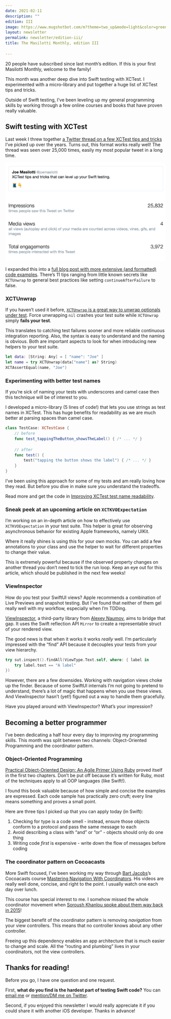 ```yaml
---
date: 2021-02-11
description: ""
edition: III
image: https://www.mugshotbot.com/m?theme=two_up&mode=light&color=green&pattern=diagonal_lines&image=d33ff6b7&url=https://masilotti.com/newsletter/edition-iii/
layout: newsletter
permalink: newsletter/edition-iii/
title: The Masilotti Monthly, edition III

---
```


20 people have subscribed since last month’s edition. If this is your first Masilotti Monthly, welcome to the family!

This month was another deep dive into Swift testing with XCTest. I experimented with a micro-library and put together a huge list of XCTest tips and tricks.

Outside of Swift testing, I’ve been leveling up my general programming skills by working through a few online courses and books that have proven really valuable.

## Swift testing with XCTest

Last week I threw together [a Twitter thread on a few XCTest tips and tricks](https://twitter.com/joemasilotti/status/1356620198456020996?s=20) I’ve picked up over the years. Turns out, this format works really well! The thread was seen over 25,000 times, easily my most popular tweet in a long time.

<a href="https://twitter.com/joemasilotti/status/1356620198456020996">
  <img src="/images/xctest-tips-tweet-analytics.png" alt="XCTest tips and tricks tweet analytics" class="shadow-lg rounded-lg" />
</a>

I expanded this into a [full blog post with more extensive (and formatted) code examples](https://masilotti.com/xctest-tips-and-tricks/). There’s 11 tips ranging from little known secrets like `XCTUnwrap` to general best practices like setting `continueAfterFailure` to false.

### XCTUnwrap

If you haven’t used it before, [`XCTUnwrap` is a great way to unwrap optionals under test](https://masilotti.com/xctunwrap/). Force unwrapping `nil` crashes your test suite while `XCTUnwrap` simply **fails your test**.

This translates to catching test failures sooner and more reliable continuous integration reporting. Also, the syntax is easy to understand and the naming is obvious. Both are important aspects to look for when introducing new helpers to your test suite.

```swift
let data: [String: Any] = [ "name": "Joe" ]
let name = try XCTUnwrap(data["name"] as? String)
XCTAssertEqual(name, "Joe")
```

### Experimenting with better test names

If you’re sick of naming your tests with underscores and camel case then this technique will be of interest to you.

I developed a micro-library (5 lines of code!) that lets you use strings as test names in XCTest. This has huge benefits for readability as we are much better at parsing spaces than camel case.

```swift
class TestCase: XCTestCase {
    // before
    func test_tappingTheButton_showsTheLabel() { /* ... */ }

    // after
    func test() {
        test("tapping the button shows the label") { /* ... */ }
    }
}
```

I’ve been using this approach for some of my tests and am really loving how they read. But before you dive in make sure you understand the tradeoffs.

Read more and get the code in [Improving XCTest test name readability](https://masilotti.com/xctest-name-readability/).

### Sneak peek at an upcoming article on `XCTKVOExpectation` 

I’m working on an in-depth article on how to effectively use `XCTKVOExpectation` in your test suite. This helper is great for observing asynchronous behavior for existing Apple frameworks, namely UIKit.

Where it really shines is using this for your own mocks. You can add a few annotations to your class and use the helper to wait for different properties to change their value.

This is extremely powerful because if the observed property changes on another thread you don’t need to tick the run loop. Keep an eye out for this article, which should be published in the next few weeks!

### ViewInspector

How do you test your SwiftUI views? Apple recommends a combination of Live Previews and snapshot testing. But I’ve found that neither of them gel really well with my workflow, especially when I’m TDDing.

[ViewInspector](https://github.com/nalexn/ViewInspector), a third-party library from [Alexey Naumov](https://twitter.com/nallexn), aims to bridge that gap. It uses the Swift reflection API `Mirror` to create a representable struct of your rendered view.

The good news is that when it works it works _really_ well. I’m particularly impressed with the “find” API because it decouples your tests from your view hierarchy.

```swift
try sut.inspect().findAll(ViewType.Text.self, where: { label in
    try label.text == "A label"
})
```

However, there are a few downsides. Working with navigation views choke up the finder. Because of some SwiftUI internals I’m not going to pretend to understand, there’s a lot of magic that happens when you use these views. And ViewInspector hasn’t (yet!) figured out a way to handle them gracefully.

Have you played around with ViewInspector? What’s your impression?

## Becoming a better programmer

I’ve been dedicating a half hour every day to improving my programming skills. This month was split between two channels: Object-Oriented Programming and the coordinator pattern.

### Object-Oriented Programming

[Practical Object-Oriented Design: An Agile Primer Using Ruby](https://amzn.to/2Olx4W1) proved itself in the first two chapters. Don’t be put off because it’s written for Ruby, most of the techniques apply to all OOP languages (like Swift!).

I found this book valuable because of how simple and concise the examples are expressed. Each code sample has practically zero cruft; every line means something and proves a small point.

Here are three tips I picked up that you can apply today (in Swift):

1. Checking for type is a code smell - instead, ensure those objects conform to a protocol and pass the same message to each
2. Avoid describing a class with “and” or “or” - objects should only do one thing
3. Writing code _first_ is expensive - write down the flow of messages before coding

### The coordinator pattern on Cocoacasts

More Swift focused, I’ve been working my way through [Bart Jacobs](https://twitter.com/_bartjacobs)’s Cocoacasts course [Mastering Navigation With Coordinators](https://cocoacasts.com/series/mastering-navigation-with-coordinators). His videos are really well done, concise, and right to the point. I usually watch one each day over lunch.

This course has special interest to me. I somehow missed the whole coordinator movement when [Soroush Khanlou spoke about them way back in 2015](https://khanlou.com/2015/10/coordinators-redux/)!

The biggest benefit of the coordinator pattern is removing _navigation_ from your view controllers. This means that no controller knows about any other controller.

Freeing up this dependency enables an app architecture that is much easier to change and scale. All the “routing and plumbing” lives in your coordinators, not the view controllers.

## Thanks for reading!
Before you go, I have one question and one request.

First, **what do you find is the hardest part of testing Swift code?** You can [email me](mailto:joe@masilotti.com) or [mention/DM me on Twitter](https://twitter.com/joemasilotti).

Second, if you enjoyed this newsletter I would really appreciate it if you could share it with another iOS developer. Thanks in advance!
